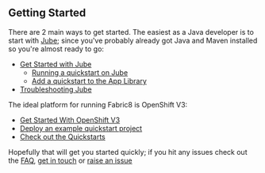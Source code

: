 ## Getting Started

There are 2 main ways to get started. The easiest as a Java developer is to start with [Jube](jube.html); since you've probably already got Java and Maven installed so you're almost ready to go:

* [Get Started with Jube](getStartedJube.html)
  * [Running a quickstart on Jube](jubeRunQuickstart.html)
  * [Add a quickstart to the App Library](jubeAddQuickstartApp.html)
* [Troubleshooting Jube](http://fabric8.io/jube/troubleshooting.html)

The ideal platform for running Fabric8 is OpenShift V3:

* [Get Started With OpenShift V3](getStartedOpenShift.html)
* [Deploy an example quickstart project](http://fabric8.io/v2/mavenPlugin.html#example)
* [Check out the Quickstarts](quickstarts.html)

Hopefully that will get you started quickly; if you hit any issues check out the [FAQ](http://fabric8.io/v2/FAQ.html), [get in touch](http://fabric8.io/community/index.html) or [raise an issue](https://github.com/fabric8io/fabric8/issues)